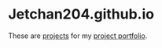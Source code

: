# Jetchan204.github.io

These are [projects](http://jetchan204.github.io) for my [project portfolio](https://github.com/Jetchan204/project-portfolio).
